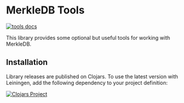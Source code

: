 MerkleDB Tools
==============

[![tools docs](https://img.shields.io/badge/doc-tools-blue.svg)](https://greglook.github.io/merkle-db/codox/tools/)

This library provides some optional but useful tools for working with MerkleDB.


## Installation

Library releases are published on Clojars. To use the latest version with
Leiningen, add the following dependency to your project definition:

[![Clojars Project](http://clojars.org/merkle-db/merkle-db-tools/latest-version.svg)](http://clojars.org/merkle-db/merkle-db-tools)
